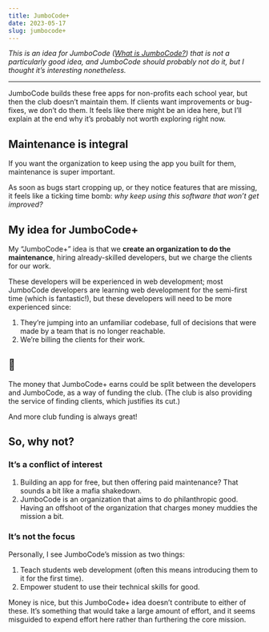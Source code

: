 ```yaml
---
title: JumboCode+
date: 2023-05-17
slug: jumbocode+
---
```


_This is an idea for JumboCode (_[_What is JumboCode?_](/jumbocode)_) that is not a particularly good idea, and JumboCode should probably not do it, but I thought it’s interesting nonetheless._

---

JumboCode builds these free apps for non-profits each school year, but then the club doesn’t maintain them. If clients want improvements or bug-fixes, we don’t do them. It feels like there might be an idea here, but I’ll explain at the end why it’s probably not worth exploring right now.

## Maintenance is integral

If you want the organization to keep using the app you built for them, maintenance is super important.

As soon as bugs start cropping up, or they notice features that are missing, it feels like a ticking time bomb: _why keep using this software that won’t get improved?_

## My idea for JumboCode+

My “JumboCode+” idea is that we **create an organization to do the maintenance**, hiring already-skilled developers, but we charge the clients for our work.

These developers will be experienced in web development; most JumboCode developers are learning web development for the semi-first time (which is fantastic!), but these developers will need to be more experienced since:

1. They’re jumping into an unfamiliar codebase, full of decisions that were made by a team that is no longer reachable.
1. We’re billing the clients for their work.

## 🤑

The money that JumboCode+ earns could be split between the developers and JumboCode, as a way of funding the club. (The club is also providing the service of finding clients, which justifies its cut.)

And more club funding is always great!

## So, why not?

### It’s a conflict of interest

1. Building an app for free, but then offering paid maintenance? That sounds a bit like a mafia shakedown.
1. JumboCode is an organization that aims to do philanthropic good. Having an offshoot of the organization that charges money muddies the mission a bit.

### It’s not the focus

Personally, I see JumboCode’s mission as two things:

1. Teach students web development (often this means introducing them to it for the first time).
1. Empower student to use their technical skills for good.

Money is nice, but this JumboCode+ idea doesn’t contribute to either of these. It’s something that would take a large amount of effort, and it seems misguided to expend effort here rather than furthering the core mission.
